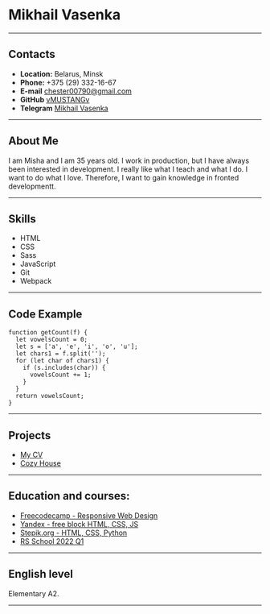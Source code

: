
# Mikhail Vasenka
---
  
## Contacts
* **Location:** Belarus, Minsk
* **Phone:** +375 (29) 332-16-67 
* **E-mail** chester00790@gmail.com
* **GitHub** [vMUSTANGv](https://github.com/vMUSTANGv "Profile GitHub")
* **Telegram** [Mikhail Vasenka](https://t.me/vMUSTANGv_vBYv "Open a chat with me")
  
---
## About Me
I am Misha and I am 35 years old. I work in production, but I have always been interested in development. I really like what I teach and what I do. I want to do what I love. Therefore, I want to gain knowledge in fronted developmentt.
  
---
## Skills
* HTML
* CSS
* Sass
* JavaScript
* Git
* Webpack
  
    
---
## Code Example
```
function getCount(f) {
  let vowelsCount = 0;
  let s = ['a', 'e', 'i', 'o', 'u'];
  let chars1 = f.split('');
  for (let char of chars1) {
    if (s.includes(char)) {
      vowelsCount += 1;
    }
  } 
  return vowelsCount;
}

```


---
## Projects
* [My CV](https://vMUSTANGv.github.io/rsschool-cv/cv "CV")
* [Cozy House](https://rolling-scopes-school.github.io/vmustangv-JSFE2022Q1/shelter/pages/main/ "Cozy House")
  

---
## Education and courses:
* [Freecodecamp - Responsive Web Design](https://www.freecodecamp.org/ "Frontend")
* [Yandex - free block HTML, CSS, JS](https://practicum.yandex.ru/web/ "Yandex")
* [Stepik.org - HTML, CSS, Python](https://stepik.org/ "HTML, CSS, Python")
* [RS School 2022 Q1](https://rs.school/js-stage0/ "RS School")

  
---
## English level
Elementary A2.
  
---